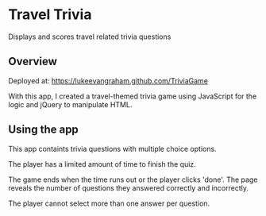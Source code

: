 # Travel Trivia

Displays and scores travel related trivia questions

## Overview
Deployed at: https://lukeevangraham.github.com/TriviaGame

With this app, I created a travel-themed trivia game using JavaScript for the logic and jQuery to manipulate HTML. 

## Using the app
This app containts trivia questions with multiple choice options.

The player has a limited amount of time to finish the quiz. 

The game ends when the time runs out or the player clicks 'done'. The page reveals the number of questions they answered correctly and incorrectly.

The player cannot select more than one answer per question.
